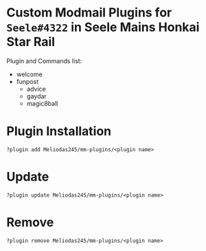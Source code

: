 # Custom Modmail Plugins for `Seele#4322` in Seele Mains Honkai Star Rail
Plugin and Commands list:
- welcome
- funpost
    - advice
    - gaydar
    - magic8ball

# Plugin Installation
```
?plugin add Meliodas245/mm-plugins/<plugin name>
```
# Update
```
?plugin update Meliodas245/mm-plugins/<plugin name>
```
# Remove
```
?plugin remove Meliodas245/mm-plugins/<plugin name>
```